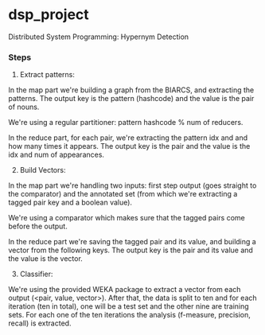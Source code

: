# dsp_project
Distributed System Programming: Hypernym Detection


### Steps

1. Extract patterns:

In the map part we're building a graph from the BIARCS, and extracting the patterns.
The output key is the pattern (hashcode) and the value is the pair of nouns.

We're using a regular partitioner: pattern hashcode % num of reducers.

In the reduce part, for each pair, we're extracting the pattern idx and and how many times it appears.
The output key is the pair and the value is the idx and num of appearances.


2. Build Vectors:

In the map part we're handling two inputs: 
first step output (goes straight to the comparator) and the annotated set (from which we're extracting a tagged pair key and a boolean value).

We're using a comparator which makes sure that the tagged pairs come before the output.

In the reduce part we're saving the tagged pair and its value, and building a vector from the following keys.
The output key is the pair and its value and the value is the vector.


3. Classifier:

We're using the provided WEKA package to extract a vector from each output (<pair, value, vector>).
After that, the data is split to ten and for each iteration (ten in total), one will be a test set and the other nine are training sets.
For each one of the ten iterations the analysis (f-measure, precision, recall) is extracted.